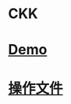 # CKK
# [Demo](https://kwchung.github.io/CKK/)
# [操作文件](https://1drv.ms/w/s!AjMkxF-RtOusiWRXLGcDvzOXudZM)
